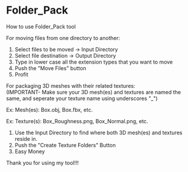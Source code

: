 # Folder_Pack
How to use Folder_Pack tool  

For moving files from one directory to another:  

1. Select files to be moved -> Input Directory 
2. Select file destination -> Output Directory 
3. Type in lower case all the extension types that you want to move 
4. Push the "Move Files" button 
5. Profit  

For packaging 3D meshes with their related textures:  
(IMPORTANT- Make sure your 3D mesh(es) and textures are named the same, 
and seperate your texture name using underscores "_")  

Ex: Mesh(es): 
Box.obj, Box.fbx, etc.   

Ex: Texture(s): 
Box_Roughness.png, Box_Normal.png, etc.  

1. Use the Input Directory to find where both 3D mesh(es) and textures reside in. 
2. Push the "Create Texture Folders" Button 
3. Easy Money  

Thank you for using my tool!!!
